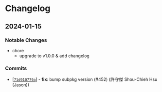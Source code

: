 # Changelog

## 2024-01-15

### Notable Changes

- chore
  - upgrade to v1.0.0 & add changelog

### Commits
* \[[`71d910779a`](https://github.com/nodejs/node/commit/71d910779a)] - **fix**: bump subpkg version (#452) (許守傑 Shou-Chieh Hsu (Jason))
